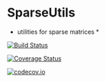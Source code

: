 # SparseUtils

* utilities for sparse matrices *

[![Build Status](https://travis-ci.org/jlapeyre/SparseUtils.jl.svg?branch=master)](https://travis-ci.org/jlapeyre/SparseUtils.jl)

[![Coverage Status](https://coveralls.io/repos/jlapeyre/SparseUtils.jl/badge.svg?branch=master&service=github)](https://coveralls.io/github/jlapeyre/SparseUtils.jl?branch=master)

[![codecov.io](http://codecov.io/github/jlapeyre/SparseUtils.jl/coverage.svg?branch=master)](http://codecov.io/github/jlapeyre/SparseUtils.jl?branch=master)

